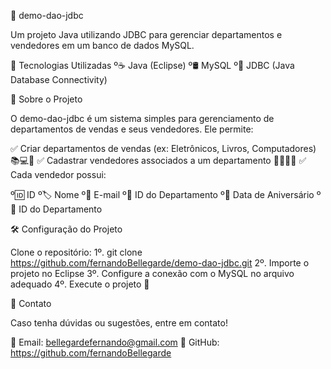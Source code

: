 🛒 demo-dao-jdbc

Um projeto Java utilizando JDBC para gerenciar departamentos e vendedores em um banco de dados MySQL.

🚀 Tecnologias Utilizadas
  º☕ Java (Eclipse)
  º🛢️ MySQL
  º🔗 JDBC (Java Database Connectivity)

📌 Sobre o Projeto

O demo-dao-jdbc é um sistema simples para gerenciamento de departamentos de vendas e seus vendedores. Ele permite:

✅ Criar departamentos de vendas (ex: Eletrônicos, Livros, Computadores) 📚💻📱
✅ Cadastrar vendedores associados a um departamento 👨‍💼👩‍💼
✅ Cada vendedor possui:

  º🆔 ID
  º🏷️ Nome
  º📧 E-mail
  º🏢 ID do Departamento
  º🎂 Data de Aniversário
  º🏢 ID do Departamento

🛠️ Configuração do Projeto

Clone o repositório:
1º. git clone https://github.com/fernandoBellegarde/demo-dao-jdbc.git
2º. Importe o projeto no Eclipse
3º. Configure a conexão com o MySQL no arquivo adequado
4º. Execute o projeto 🚀

📩 Contato

Caso tenha dúvidas ou sugestões, entre em contato!

📧 Email: bellegardefernando@gmail.com
🐙 GitHub: https://github.com/fernandoBellegarde
